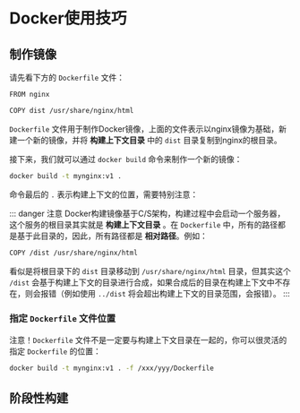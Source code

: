 # Docker使用技巧



## 制作镜像

请先看下方的 `Dockerfile` 文件：

```bash
FROM nginx

COPY dist /usr/share/nginx/html
```

`Dockerfile` 文件用于制作Docker镜像，上面的文件表示以nginx镜像为基础，新建一个新的镜像，并将 **构建上下文目录** 中的 `dist` 目录复制到nginx的根目录。

接下来，我们就可以通过 `docker build` 命令来制作一个新的镜像：

```bash
docker build -t mynginx:v1 .
```

命令最后的 `.` 表示构建上下文的位置，需要特别注意：

::: danger 注意
Docker构建镜像基于C/S架构，构建过程中会启动一个服务器，这个服务的根目录其实就是 **构建上下文目录** 。在 `Dockerfile` 中，所有的路径都是基于此目录的，因此，所有路径都是 **相对路径**。例如：

```bash
COPY /dist /usr/share/nginx/html
```

看似是将根目录下的 `dist` 目录移动到 `/usr/share/nginx/html` 目录，但其实这个 `/dist` 会基于构建上下文的目录进行合成，如果合成后的目录在构建上下文中不存在，则会报错（例如使用 `../dist` 将会超出构建上下文的目录范围，会报错）。
:::

### 指定 `Dockerfile` 文件位置

注意！`Dockerfile` 文件不是一定要与构建上下文目录在一起的，你可以很灵活的指定 `Dockerfile` 的位置：

```bash
docker build -t mynginx:v1 . -f /xxx/yyy/Dockerfile
```

## 阶段性构建

<Todo />

